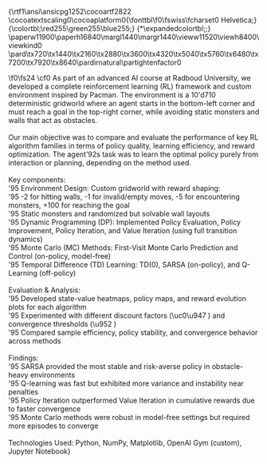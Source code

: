 {\rtf1\ansi\ansicpg1252\cocoartf2822
\cocoatextscaling0\cocoaplatform0{\fonttbl\f0\fswiss\fcharset0 Helvetica;}
{\colortbl;\red255\green255\blue255;}
{\*\expandedcolortbl;;}
\paperw11900\paperh16840\margl1440\margr1440\vieww11520\viewh8400\viewkind0
\pard\tx720\tx1440\tx2160\tx2880\tx3600\tx4320\tx5040\tx5760\tx6480\tx7200\tx7920\tx8640\pardirnatural\partightenfactor0

\f0\fs24 \cf0 As part of an advanced AI course at Radboud University, we developed a complete reinforcement learning (RL) framework and custom environment inspired by Pacman. The environment is a 10\'d710 deterministic gridworld where an agent starts in the bottom-left corner and must reach a goal in the top-right corner, while avoiding static monsters and walls that act as obstacles.\
\
Our main objective was to compare and evaluate the performance of key RL algorithm families in terms of policy quality, learning efficiency, and reward optimization. The agent\'92s task was to learn the optimal policy purely from interaction or planning, depending on the method used.\
\
Key components:\
	\'95	Environment Design: Custom gridworld with reward shaping:\
	\'95	-2 for hitting walls, -1 for invalid/empty moves, -5 for encountering monsters, +100 for reaching the goal\
	\'95	Static monsters and randomized but solvable wall layouts\
	\'95	Dynamic Programming (DP): Implemented Policy Evaluation, Policy Improvement, Policy Iteration, and Value Iteration (using full transition dynamics)\
	\'95	Monte Carlo (MC) Methods: First-Visit Monte Carlo Prediction and Control (on-policy, model-free)\
	\'95	Temporal Difference (TD) Learning: TD(0), SARSA (on-policy), and Q-Learning (off-policy)\
\
Evaluation & Analysis:\
	\'95	Developed state-value heatmaps, policy maps, and reward evolution plots for each algorithm\
	\'95	Experimented with different discount factors (\uc0\u947 ) and convergence thresholds (\u952 )\
	\'95	Compared sample efficiency, policy stability, and convergence behavior across methods\
\
Findings:\
	\'95	SARSA provided the most stable and risk-averse policy in obstacle-heavy environments\
	\'95	Q-learning was fast but exhibited more variance and instability near penalties\
	\'95	Policy Iteration outperformed Value Iteration in cumulative rewards due to faster convergence\
	\'95	Monte Carlo methods were robust in model-free settings but required more episodes to converge\
\
Technologies Used: Python, NumPy, Matplotlib, OpenAI Gym (custom), Jupyter Notebook}